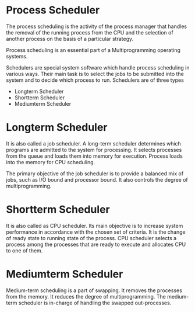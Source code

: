 # Process Scheduler

The process scheduling is the activity of the process manager that handles the removal of the running process from the CPU and the selection of another process on the basis of a particular strategy.

Process scheduling is an essential part of a Multiprogramming operating systems.

Schedulers are special system software which handle process scheduling in various ways. Their main task is to select the jobs to be submitted into the system and to decide which process to run. Schedulers are of three types

- Longterm Scheduler
- Shortterm Scheduler
- Mediumterm Scheduler

# Longterm Scheduler

It is also called a job scheduler. A long-term scheduler determines which programs are admitted to the system for processing. It selects processes from the queue and loads them into memory for execution. Process loads into the memory for CPU scheduling.

The primary objective of the job scheduler is to provide a balanced mix of jobs, such as I/O bound and processor bound. It also controls the degree of multiprogramming.

# Shortterm Scheduler

It is also called as CPU scheduler. Its main objective is to increase system performance in accordance with the chosen set of criteria. It is the change of ready state to running state of the process. CPU scheduler selects a process among the processes that are ready to execute and allocates CPU to one of them.

# Mediumterm Scheduler

Medium-term scheduling is a part of swapping. It removes the processes from the memory. It reduces the degree of multiprogramming. The medium-term scheduler is in-charge of handling the swapped out-processes.
